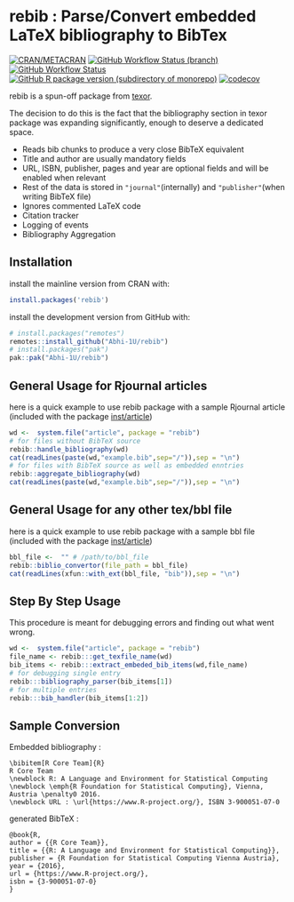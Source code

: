 
<!-- README.md is generated from README.Rmd. Please edit that file -->

# rebib : Parse/Convert embedded LaTeX bibliography to BibTex

<!-- badges: start -->

[![CRAN/METACRAN](https://img.shields.io/cran/v/rebib?color=blue&style=for-the-badge)](https://cran.r-project.org/package=rebib)
[![GitHub Workflow Status
(branch)](https://img.shields.io/github/actions/workflow/status/Abhi-1U/rebib/pkg_down.yaml?branch=master&label=pkgdown&style=for-the-badge)](https://github.com/Abhi-1U/rebib/actions/workflows/pkg_down.yaml)
[![GitHub Workflow
Status](https://img.shields.io/github/actions/workflow/status/Abhi-1U/rebib/cmdcheck.yaml?branch=master&label=R-CMD-CHECK&style=for-the-badge)](https://github.com/Abhi-1U/rebib/actions/workflows/cmdcheck.yaml)
[![GitHub R package version (subdirectory of
monorepo)](https://img.shields.io/github/r-package/v/Abhi-1U/rebib?filename=DESCRIPTION&label=rebib&style=for-the-badge)](https://github.com/Abhi-1U/rebib/blob/master/DESCRIPTION)
[![codecov](https://img.shields.io/codecov/c/gh/Abhi-1U/rebib?style=for-the-badge&logo=codecov)](https://codecov.io/gh/Abhi-1U/rebib)
<!-- badges: end -->

rebib is a spun-off package from
[texor](https://github.com/Abhi-1U/texor).

The decision to do this is the fact that the bibliography section in
texor package was expanding significantly, enough to deserve a dedicated
space.

- Reads bib chunks to produce a very close BibTeX equivalent
- Title and author are usually mandatory fields
- URL, ISBN, publisher, pages and year are optional fields and will be
  enabled when relevant
- Rest of the data is stored in `"journal"`(internally) and
  `"publisher"`(when writing BibTeX file)
- Ignores commented LaTeX code
- Citation tracker
- Logging of events
- Bibliography Aggregation

## Installation

install the mainline version from CRAN with:

``` r
install.packages('rebib')
```

install the development version from GitHub with:

``` r
# install.packages("remotes")
remotes::install_github("Abhi-1U/rebib")
# install.packages("pak")
pak::pak("Abhi-1U/rebib")
```

## General Usage for Rjournal articles

here is a quick example to use rebib package with a sample Rjournal
article (included with the package
[inst/article](https://github.com/Abhi-1U/rebib/tree/master/inst/article))

``` r
wd <-  system.file("article", package = "rebib")
# for files without BibTeX source
rebib::handle_bibliography(wd)
cat(readLines(paste(wd,"example.bib",sep="/")),sep = "\n")
# for files with BibTeX source as well as embedded enntries
rebib::aggregate_bibliography(wd)
cat(readLines(paste(wd,"example.bib",sep="/")),sep = "\n")
```

## General Usage for any other tex/bbl file

here is a quick example to use rebib package with a sample bbl file
(included with the package
[inst/article](https://github.com/Abhi-1U/rebib/tree/master/inst/article))

``` r
bbl_file <-  "" # /path/to/bbl_file
rebib::biblio_convertor(file_path = bbl_file)
cat(readLines(xfun::with_ext(bbl_file, "bib")),sep = "\n")
```

## Step By Step Usage

This procedure is meant for debugging errors and finding out what went
wrong.

``` r
wd <-  system.file("article", package = "rebib")
file_name <- rebib:::get_texfile_name(wd)
bib_items <- rebib:::extract_embeded_bib_items(wd,file_name)
# for debugging single entry
rebib:::bibliography_parser(bib_items[1])
# for multiple entries
rebib:::bib_handler(bib_items[1:2])
```

## Sample Conversion

Embedded bibliography :

    \bibitem[R Core Team]{R}
    R Core Team
    \newblock R: A Language and Environment for Statistical Computing
    \newblock \emph{R Foundation for Statistical Computing}, Vienna, Austria \penalty0 2016.
    \newblock URL : \url{https://www.R-project.org/}, ISBN 3-900051-07-0

generated BibTeX :

    @book{R,
    author = {{R Core Team}},
    title = {{R: A Language and Environment for Statistical Computing}},
    publisher = {R Foundation for Statistical Computing Vienna Austria},
    year = {2016},
    url = {https://www.R-project.org/},
    isbn = {3-900051-07-0}
    }
